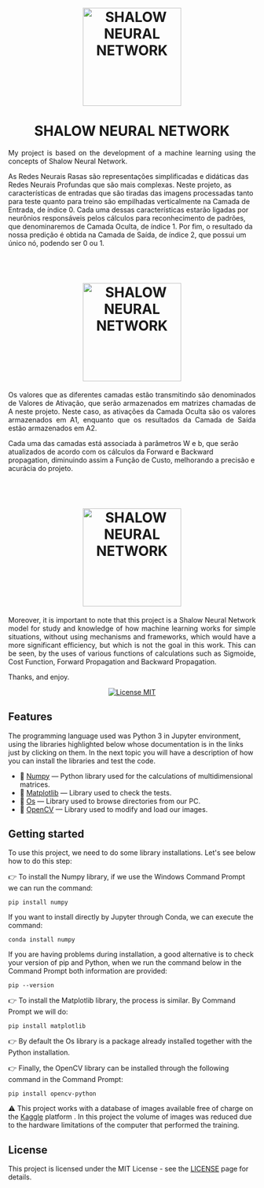 <h1 align="center">
<br>
  <img src=https://github.com/ViniciusRubens/Shalow-Neural-Network/blob/main/images/SHALOW%20NEURAL%20NETWORK%20Logotipo.png alt="SHALOW NEURAL NETWORK" width="200">
<br>
<br>
SHALOW NEURAL NETWORK
</h1>

<p align="justify">
My project is based on the development of a machine learning using the concepts of Shalow Neural Network. 

As Redes Neurais Rasas são representações simplificadas e didáticas das Redes Neurais Profundas que são mais complexas. Neste projeto, as características de entradas que são tiradas das imagens processadas tanto para teste quanto para treino são empilhadas verticalmente na Camada de Entrada, de índice 0. Cada uma dessas características estarão ligadas por neurônios responsáveis pelos cálculos para reconhecimento de padrões, que denominaremos de Camada Oculta, de índice 1. Por fim, o resultado da nossa predição é obtida na Camada de Saída, de índice 2, que possui um único nó, podendo ser 0 ou 1.
</p>

<h1 align="center">
<br>
  <img src=https://github.com/ViniciusRubens/Shalow-Neural-Network/blob/main/images/model_example.png alt="SHALOW NEURAL NETWORK" width="200">
<br>
</h1>
<p></p>
<p align="justify">
Os valores que as diferentes camadas estão transmitindo são denominados de Valores de Ativação, que serão armazenados em matrizes chamadas de A neste projeto. Neste caso, as ativações da Camada Oculta são os valores armazenados em A1, enquanto que os resultados da Camada de Saída estão armazenados em A2.

Cada uma das camadas está associada à parâmetros W e b, que serão atualizados de acordo com os cálculos da Forward e Backward propagation, diminuindo assim a Função de Custo, melhorando a precisão e acurácia do projeto.
</P>

<h1 align="center">
<br>
  <img src=https://github.com/ViniciusRubens/Shalow-Neural-Network/blob/main/images/Calculus.png alt="SHALOW NEURAL NETWORK" width="200">
<br>
</h1>
<p></p>
<p align="justify">
Moreover, it is important to note that this project is a Shalow Neural Network model for study and knowledge of how machine learning works for simple situations, without using mechanisms and frameworks, which would have a more significant efficiency, but which is not the goal in this work. This can be seen, by the uses of various functions of calculations such as Sigmoide, Cost Function, Forward Propagation and Backward Propagation.

Thanks, and enjoy.

</p>

<p align="center">
  <a href="https://opensource.org/licenses/MIT">
    <img src="https://img.shields.io/badge/License-MIT-blue.svg" alt="License MIT">
  </a>
</p>

## Features
[//]: # (Add the features of your project here:)
The programming language used was Python 3 in Jupyter environment, using the libraries highlighted below whose documentation is in the links just by clicking on them. In the next topic you will have a description of how you can install the libraries and test the code.

- 📁 [Numpy](https://numpy.org/) — Python library used for the calculations of multidimensional matrices.
- 📁 [Matplotlib](https://matplotlib.org/3.3.3/contents.html) — Library used to check the tests.
- 📁 [Os](https://docs.python.org/3/library/os.html) — Library used to browse directories from our PC.
- 📁 [OpenCV](https://opencv.org/) — Library used to modify and load our images.

## Getting started

To use this project, we need to do some library installations. Let's see below how to do this step:

👉 To install the Numpy library, if we use the Windows Command Prompt we can run the command:

`pip install numpy`

If you want to install directly by Jupyter through Conda, we can execute the command:

`conda install numpy`

If you are having problems during installation, a good alternative is to check your version of pip and Python, when we run the command below in the Command Prompt both information are provided: 

`pip --version`

👉 To install the Matplotlib library, the process is similar. By Command Prompt we will do: 

`pip install matplotlib`

👉 By default the Os library is a package already installed together with the Python installation.

👉 Finally, the OpenCV library can be installed through the following command in the Command Prompt:

`pip install opencv-python`

⚠️ This project works with a database of images available free of charge on the [Kaggle](https://www.kaggle.com/) platform . In this project the volume of images was reduced due to the hardware limitations of the computer that performed the training.

## License

This project is licensed under the MIT License - see the [LICENSE](https://opensource.org/licenses/MIT) page for details.